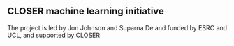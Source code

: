 ## CLOSER machine learning initiative 

The project is led by Jon Johnson and Suparna De and funded by ESRC and UCL, and supported by CLOSER

